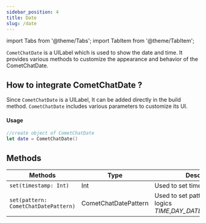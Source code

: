 ```yaml
---
sidebar_position: 4
title: Date
slug: /date
---
```


import Tabs from '@theme/Tabs';
import TabItem from '@theme/TabItem';

`CometChatDate` is a UILabel which is used to show the date and time. It provides various methods to customize the appearance and behavior of the CometChatDate.

## How to integrate CometChatDate ?

Since `CometChatDate` is a UILabel, It can be added directly in the build method. `CometChatDate` includes various parameters to customize its UI.

#### Usage

<Tabs>
<TabItem value="Swift" label="Swift">

```swift
//create object of CometChatDate
let date = CometChatDate()
```

</TabItem>
</Tabs>

## Methods

| Methods                              | Type                 | Description                                                                 |
| ------------------------------------ | -------------------- | --------------------------------------------------------------------------- |
| `set(timestamp: Int)`                | Int                  | Used to set time stamp                                                      |
| `set(pattern: CometChatDatePattern)` | CometChatDatePattern | Used to set pattern with different logics _TIME_,_DAY_DATE_,_DAY_DATE_TIME_ |
